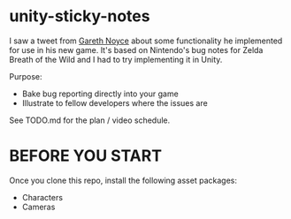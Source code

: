 # unity-sticky-notes
I saw a tweet from [Gareth Noyce](https://medium.com/@TripleEhLtd/in-game-sticky-notes-c5f4013892f6) about some functionality he implemented for use in his new game. It's based on Nintendo's bug notes for Zelda Breath of the Wild and I had to try implementing it in Unity.

Purpose:
* Bake bug reporting directly into your game
* Illustrate to fellow developers where the issues are

See TODO.md for the plan / video schedule.

# BEFORE YOU START

Once you clone this repo, install the following asset packages:
- Characters
- Cameras